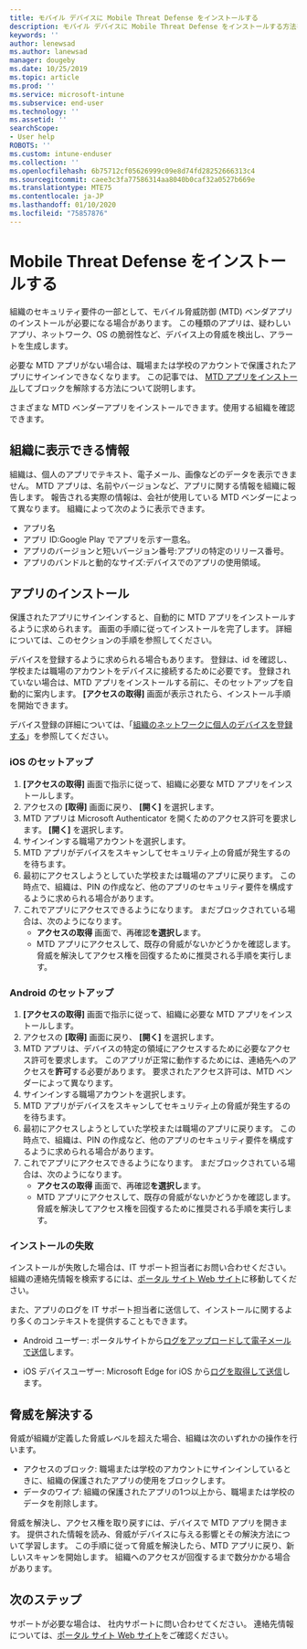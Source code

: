```yaml
---
title: モバイル デバイスに Mobile Threat Defense をインストールする
description: モバイル デバイスに Mobile Threat Defense をインストールする方法を説明します。
keywords: ''
author: lenewsad
ms.author: lanewsad
manager: dougeby
ms.date: 10/25/2019
ms.topic: article
ms.prod: ''
ms.service: microsoft-intune
ms.subservice: end-user
ms.technology: ''
ms.assetid: ''
searchScope:
- User help
ROBOTS: ''
ms.custom: intune-enduser
ms.collection: ''
ms.openlocfilehash: 6b75712cf05626999c09e8d74fd28252666313c4
ms.sourcegitcommit: caee3c3fa77586314aa8040b0caf32a0527b669e
ms.translationtype: MTE75
ms.contentlocale: ja-JP
ms.lasthandoff: 01/10/2020
ms.locfileid: "75857876"
---
```

# <a name="install-mobile-threat-defense"></a>Mobile Threat Defense をインストールする   

組織のセキュリティ要件の一部として、モバイル脅威防御 (MTD) ベンダアプリのインストールが必要になる場合があります。 この種類のアプリは、疑わしいアプリ、ネットワーク、OS の脆弱性など、デバイス上の脅威を検出し、アラートを生成します。  

必要な MTD アプリがない場合は、職場または学校のアカウントで保護されたアプリにサインインできなくなります。 この記事では、 [MTD アプリをインストール](set-up-mobile-threat-defense.md#install-app)してブロックを解除する方法について説明します。  

さまざまな MTD ベンダーアプリをインストールできます。使用する組織を確認できます。 


## <a name="information-your-organization-can-see"></a>組織に表示できる情報   

組織は、個人のアプリでテキスト、電子メール、画像などのデータを表示できません。 MTD アプリは、名前やバージョンなど、アプリに関する情報を組織に報告します。 報告される実際の情報は、会社が使用している MTD ベンダーによって異なります。 組織によって次のように表示できます。   

* アプリ名  
* アプリ ID:Google Play でアプリを示す一意名。  
* アプリのバージョンと短いバージョン番号:アプリの特定のリリース番号。  
* アプリのバンドルと動的なサイズ:デバイスでのアプリの使用領域。 


## <a name="install-app"></a>アプリのインストール    
保護されたアプリにサインインすると、自動的に MTD アプリをインストールするように求められます。 画面の手順に従ってインストールを完了します。 詳細については、このセクションの手順を参照してください。  
 
デバイスを登録するように求められる場合もあります。 登録は、id を確認し、学校または職場のアカウントをデバイスに接続するために必要です。 登録されていない場合は、MTD アプリをインストールする前に、そのセットアップを自動的に案内します。 **[アクセスの取得]** 画面が表示されたら、インストール手順を開始できます。  

デバイス登録の詳細については、「[組織のネットワークに個人のデバイスを登録する](https://docs.microsoft.com/azure/active-directory/user-help/user-help-register-device-on-network)」を参照してください。  

### <a name="ios-setup"></a>iOS のセットアップ  

1. **[アクセスの取得]** 画面で指示に従って、組織に必要な MTD アプリをインストールします。   
2. アクセスの **[取得]** 画面に戻り、 **[開く]** を選択します。  
3. MTD アプリは Microsoft Authenticator を開くためのアクセス許可を要求します。 **[開く]** を選択します。 
4. サインインする職場アカウントを選択します。 
5. MTD アプリがデバイスをスキャンしてセキュリティ上の脅威が発生するのを待ちます。 
6. 最初にアクセスしようとしていた学校または職場のアプリに戻ります。 この時点で、組織は、PIN の作成など、他のアプリのセキュリティ要件を構成するように求められる場合があります。   
7. これでアプリにアクセスできるようになります。 まだブロックされている場合は、次のようになります。  
    * **アクセスの取得** 画面で、再確認**を選択し**ます。  
    * MTD アプリにアクセスして、既存の脅威がないかどうかを確認します。 脅威を解決してアクセス権を回復するために推奨される手順を実行します。    

### <a name="android-setup"></a>Android のセットアップ 

1. **[アクセスの取得]** 画面で指示に従って、組織に必要な MTD アプリをインストールします。  
2. アクセスの **[取得]** 画面に戻り、 **[開く]** を選択します。  
3. MTD アプリは、デバイスの特定の領域にアクセスするために必要なアクセス許可を要求します。 このアプリが正常に動作するためには、連絡先へのアクセスを**許可**する必要があります。 要求されたアクセス許可は、MTD ベンダーによって異なります。  
4. サインインする職場アカウントを選択します。  
5. MTD アプリがデバイスをスキャンしてセキュリティ上の脅威が発生するのを待ちます。  
6. 最初にアクセスしようとしていた学校または職場のアプリに戻ります。 この時点で、組織は、PIN の作成など、他のアプリのセキュリティ要件を構成するように求められる場合があります。  
7. これでアプリにアクセスできるようになります。 まだブロックされている場合は、次のようになります。  
    * **アクセスの取得** 画面で、再確認**を選択し**ます。  
    * MTD アプリにアクセスして、既存の脅威がないかどうかを確認します。 脅威を解決してアクセス権を回復するために推奨される手順を実行します。  

### <a name="installation-failed"></a>インストールの失敗  

インストールが失敗した場合は、IT サポート担当者にお問い合わせください。 組織の連絡先情報を検索するには、[ポータル サイト Web サイト](https://go.microsoft.com/fwlink/?linkid=2010980)に移動してください。  

また、アプリのログを IT サポート担当者に送信して、インストールに関するより多くのコンテキストを提供することもできます。  
* Android ユーザー: ポータルサイトから[ログをアップロードして電子メールで送信](https://docs.microsoft.com/intune-user-help/send-logs-to-your-it-admin-by-email-android)します。   

* iOS デバイスユーザー: Microsoft Edge for iOS から[ログを取得して送信](https://docs.microsoft.com/intune/apps/manage-microsoft-edge#use-microsoft-edge-on-ios-to-access-managed-app-logs)します。  

## <a name="resolve-a-threat"></a>脅威を解決する  
脅威が組織が定義した脅威レベルを超えた場合、組織は次のいずれかの操作を行います。  
   
* アクセスのブロック: 職場または学校のアカウントにサインインしているときに、組織の保護されたアプリの使用をブロックします。  
* データのワイプ: 組織の保護されたアプリの1つ以上から、職場または学校のデータを削除します。  

脅威を解決し、アクセス権を取り戻すには、デバイスで MTD アプリを開きます。 提供された情報を読み、脅威がデバイスに与える影響とその解決方法について学習します。 この手順に従って脅威を解決したら、MTD アプリに戻り、新しいスキャンを開始します。 組織へのアクセスが回復するまで数分かかる場合があります。  

## <a name="next-steps"></a>次のステップ  

サポートが必要な場合は、 社内サポートに問い合わせてください。 連絡先情報については、[ポータル サイト Web サイト](https://go.microsoft.com/fwlink/?linkid=2010980)をご確認ください。

